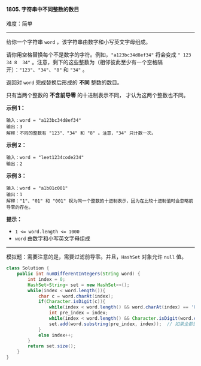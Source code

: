 #### 1805. 字符串中不同整数的数目

难度：简单

---

给你一个字符串 `word` ，该字符串由数字和小写英文字母组成。

请你用空格替换每个不是数字的字符。例如，`"a123bc34d8ef34"` 将会变成 `" 123  34 8  34"` 。注意，剩下的这些整数为（相邻彼此至少有一个空格隔开）：`"123"`、`"34"`、`"8"` 和 `"34"` 。

返回对 `word` 完成替换后形成的  **不同**  整数的数目。

只有当两个整数的  **不含前导零**  的十进制表示不同， 才认为这两个整数也不同。

 **示例 1：** 

```
输入：word = "a123bc34d8ef34"
输出：3
解释：不同的整数有 "123"、"34" 和 "8" 。注意，"34" 只计数一次。
```

 **示例 2：** 

```
输入：word = "leet1234code234"
输出：2
```

 **示例 3：** 

```
输入：word = "a1b01c001"
输出：1
解释："1"、"01" 和 "001" 视为同一个整数的十进制表示，因为在比较十进制值时会忽略前导零的存在。
```

 **提示：** 

*   `1 <= word.length <= 1000`
*   `word` 由数字和小写英文字母组成

---

模拟题：需要注意的是，需要过滤前导零。并且，`HashSet` 对象允许 `null` 值。

```java
class Solution {
    public int numDifferentIntegers(String word) {
        int index = 0;
        HashSet<String> set = new HashSet<>();
        while(index < word.length()){
            char c = word.charAt(index);
            if(Character.isDigit(c)){
                while(index < word.length() && word.charAt(index) == '0') index++;  // 过滤前导0
                int pre_index = index;
                while(index < word.length() && Character.isDigit(word.charAt(index))) index++;
                set.add(word.substring(pre_index, index));  // 如果全都是0，那么会插入null，此时注意null也是可以会被插入到set中的
            }
            else index++;
        }
        return set.size();
    }
}
```

